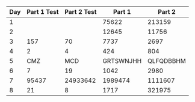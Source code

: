 | Day | Part 1 Test | Part 2 Test | Part 1 | Part 2 |
|-----|-------------|-------------|--------|--------|
| 1   |          |           | 75622   | 213159   |
| 2   |          |           | 12645   | 11756   |
| 3   | 157         | 70          | 7737   | 2697   |
| 4   | 2         | 4          | 424   | 804   |
| 5   | CMZ         | MCD          | GRTSWNJHH   | QLFQDBBHM   |
| 6   | 7         | 19          | 1042   | 2980   |
| 7   | 95437         | 24933642          | 1989474   | 1111607   |
| 8   | 21         | 8          | 1717   | 321975   |
